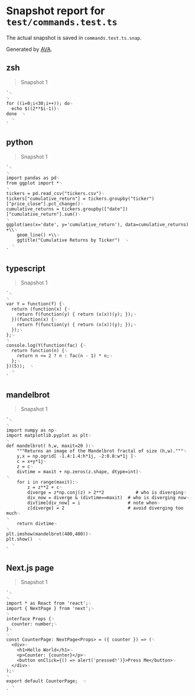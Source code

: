 # Snapshot report for `test/commands.test.ts`

The actual snapshot is saved in `commands.test.ts.snap`.

Generated by [AVA](https://avajs.dev).

## zsh

> Snapshot 1

    `␊
    ␊
    for ((i=0;i<30;i++)); do␊
      echo $((2**$i-1))␊
    done  ␊
      ␊
    `

## python

> Snapshot 1

    `␊
    ␊
    import pandas as pd␊
    from ggplot import *␊
    ␊
    tickers = pd.read_csv("tickers.csv")␊
    tickers["cumulative_return"] = tickers.groupby("ticker")["price_close"].pct_change()␊
    cumulative_returns = tickers.groupby(["date"])["cumulative_return"].sum()␊
    ␊
    ggplot(aes(x='date', y='cumulative_return'), data=cumulative_returns) +\\␊
        geom_line() +\\␊
        ggtitle("Cumulative Returns by Ticker")  ␊
      ␊
    `

## typescript

> Snapshot 1

    `␊
    ␊
    var Y = function(f) {␊
      return (function(x) {␊
        return f(function(y) { return (x(x))(y); });␊
      })(function(x) {␊
        return f(function(y) { return (x(x))(y); });␊
      });␊
    };␊
    ␊
    console.log(Y(function(fac) {␊
      return function(n) {␊
        return n <= 2 ? n : fac(n - 1) * n;␊
      };␊
    })(5));  ␊
      ␊
    `

## mandelbrot

> Snapshot 1

    `␊
    ␊
    import numpy as np␊
    import matplotlib.pyplot as plt␊
    ␊
    def mandelbrot( h,w, maxit=20 ):␊
        """Returns an image of the Mandelbrot fractal of size (h,w)."""␊
        y,x = np.ogrid[ -1.4:1.4:h*1j, -2:0.8:w*1j ]␊
        c = x+y*1j␊
        z = c␊
        divtime = maxit + np.zeros(z.shape, dtype=int)␊
    ␊
        for i in range(maxit):␊
            z = z**2 + c␊
            diverge = z*np.conj(z) > 2**2            # who is diverging␊
            div_now = diverge & (divtime==maxit)  # who is diverging now␊
            divtime[div_now] = i                  # note when␊
            z[diverge] = 2                        # avoid diverging too much␊
    ␊
        return divtime␊
    ␊
    plt.imshow(mandelbrot(400,400))␊
    plt.show()  ␊
      ␊
    `

## Next.js page

> Snapshot 1

    `␊
    ␊
    import * as React from 'react';␊
    import { NextPage } from 'next';␊
    ␊
    interface Props {␊
      counter: number;␊
    }␊
    ␊
    const CounterPage: NextPage<Props> = ({ counter }) => (␊
      <div>␊
        <h1>Hello World</h1>␊
        <p>Counter: {counter}</p>␊
        <button onClick={() => alert('pressed!')}>Press Me</button>␊
      </div>␊
    );␊
    ␊
    export default CounterPage;  ␊
      ␊
    `
